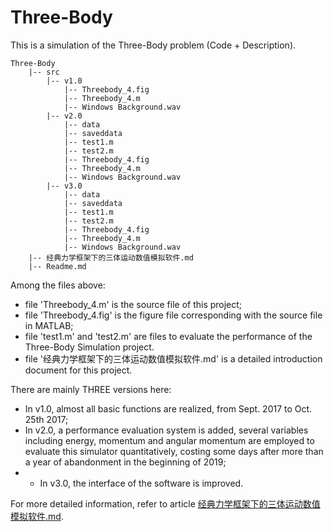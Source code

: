 # Three-Body

This is a simulation of the Three-Body problem (Code + Description).

```
Three-Body
    |-- src
        |-- v1.0
            |-- Threebody_4.fig
            |-- Threebody_4.m
            |-- Windows Background.wav
        |-- v2.0
            |-- data
            |-- saveddata
            |-- test1.m
            |-- test2.m
            |-- Threebody_4.fig
            |-- Threebody_4.m
            |-- Windows Background.wav
        |-- v3.0
            |-- data
            |-- saveddata
            |-- test1.m
            |-- test2.m
            |-- Threebody_4.fig
            |-- Threebody_4.m
            |-- Windows Background.wav
    |-- 经典力学框架下的三体运动数值模拟软件.md
    |-- Readme.md
```
Among the files above:
- file 'Threebody_4.m' is the source file of this project;
- file 'Threebody_4.fig' is the figure file corresponding with the source file in MATLAB;
- file 'test1.m' and 'test2.m' are files to evaluate the performance of the Three-Body Simulation project.
- file '经典力学框架下的三体运动数值模拟软件.md' is a detailed introduction document for this project. 

There are mainly THREE versions here:
- In v1.0, almost all basic functions are realized, from Sept. 2017 to Oct. 25th 2017;
- In v2.0, a performance evaluation system is added, several variables including energy, momentum and angular momentum are employed to evaluate this simulator quantitatively, costing some days after more than a year of abandonment in the beginning of 2019;
- - In v3.0, the interface of the software is improved.
  
For more detailed information, refer to article [经典力学框架下的三体运动数值模拟软件.md](https://github.com/chentianyangWHU/Three-Body/blob/master/%E7%BB%8F%E5%85%B8%E5%8A%9B%E5%AD%A6%E6%A1%86%E6%9E%B6%E4%B8%8B%E7%9A%84%E4%B8%89%E4%BD%93%E8%BF%90%E5%8A%A8%E6%95%B0%E5%80%BC%E6%A8%A1%E6%8B%9F%E8%BD%AF%E4%BB%B6.md).
